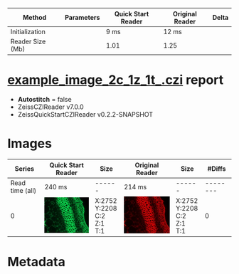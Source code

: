 |  Method            | Parameters       | Quick Start Reader | Original Reader | Delta  |
| -------------------|------------------|--------------------|-----------------|------- |
| Initialization     |                  |9 ms|12 ms|        |
| Reader Size (Mb)     |                  |1.01|1.25|        |
# [example_image_2c_1z_1t_.czi](https://zenodo.org/record/5172827/files/example_image_2c_1z_1t_.czi) report
 - **Autostitch** = false
 - ZeissCZIReader v7.0.0
 - ZeissQuickStartCZIReader v0.2.2-SNAPSHOT

# Images 

| Series            | Quick Start Reader | Size | Original Reader | Size | #Diffs |
|-------------------|--------------------|------|-----------------|------|--------|
| Read time (all)   |240 ms|------|214 ms|------|--------|
|0|![example_image_2c_1z_1t_.quick_true.flat_true.stitch_false.series_0.jpg](example_image_2c_1z_1t_/example_image_2c_1z_1t_.quick_true.flat_true.stitch_false.series_0.jpg)|X:2752<br>Y:2208<br>C:2<br>Z:1<br>T:1|![example_image_2c_1z_1t_.quick_false.flat_true.stitch_false.series_0.jpg](example_image_2c_1z_1t_/example_image_2c_1z_1t_.quick_false.flat_true.stitch_false.series_0.jpg)|X:2752<br>Y:2208<br>C:2<br>Z:1<br>T:1|0|

# Metadata

